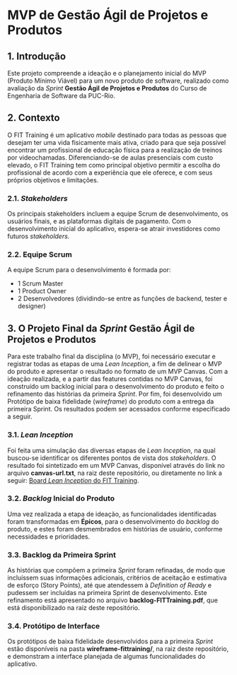 # MVP de Gestão Ágil de Projetos e Produtos

## 1. Introdução

Este projeto compreende a ideação e o planejamento inicial do MVP (Produto Mínimo Viável) para um novo produto de software, realizado como avaliação da _Sprint_ **Gestão Ágil de Projetos e Produtos** do Curso de Engenharia de Software da PUC-Rio.

## 2. Contexto

O FIT Training é um aplicativo *mobile* destinado para todas as pessoas que desejam ter uma vida fisicamente mais ativa, criado para que seja possível encontrar um profissional de educação física para a realização de treinos por videochamadas. 
Diferenciando-se de aulas presenciais com custo elevado, o FIT Training tem como principal objetivo permitir a escolha do profissional de acordo com a experiência que ele oferece, e com seus próprios objetivos e limitações.

### 2.1. *Stakeholders*

Os principais stakeholders incluem a equipe Scrum de desenvolvimento, os usuários finais, e as plataformas digitais de pagamento. Com o desenvolvimento inicial do aplicativo, espera-se atrair investidores como futuros *stakeholders*. 

### 2.2. Equipe Scrum

A equipe Scrum para o desenvolvimento é formada por:
- 1 Scrum Master
- 1 Product Owner
- 2 Desenvolvedores (dividindo-se entre as funções de backend, tester e designer)

## 3. O Projeto Final da _Sprint_ **Gestão Ágil de Projetos e Produtos**
Para este trabalho final da disciplina (o MVP), foi necessário executar e registrar todas as etapas de uma *Lean Inception*, a fim de delinear o MVP do produto e apresentar o resultado no formato de um MVP Canvas. 
Com a ideação realizada, e a partir das features contidas no MVP Canvas, foi construído um backlog inicial para o desenvolvimento do produto e feito o refinamento das histórias da primeira *Sprint*. 
Por fim, foi desenvolvido um Protótipo de baixa fidelidade (*wireframe*) do produto com a entrega da primeira Sprint. Os resultados podem ser acessados conforme especificado a seguir.

### 3.1. *Lean Inception*

Foi feita uma simulação das diversas etapas de *Lean Inception*, na qual buscou-se identificar os diferentes pontos de vista dos *stakeholders*. O resultado foi sintetizado em um MVP Canvas, disponível através do link no arquivo **canvas-url.txt**, na raiz deste repositório, ou diretamente no link a seguir:
 [Board *Lean Inception* do FIT Training](https://miro.com/app/board/uXjVJCLXYR0=/?share_link_id=728276036520).

### 3.2. *Backlog* Inicial do Produto

Uma vez realizada a etapa de ideação, as funcionalidades identificadas foram transformadas em **Épicos**, para o desenvolvimento do *backlog* do produto, e estes foram desmembrados em histórias de usuário, conforme necessidades e prioridades.

### 3.3. Backlog da Primeira Sprint

As histórias que compõem a primeira *Sprint* foram refinadas, de modo que incluíssem suas informações adicionais, critérios de aceitação e estimativa de esforço (Story Points), até que atendessem à *Definition of Ready* e pudessem ser incluídas na primeira Sprint de desenvolvimento. Este refinamento está apresentado no arquivo **backlog-FITTraining.pdf**, que está disponibilizado na raiz deste repositório.

### 3.4. Protótipo de Interface

Os protótipos de baixa fidelidade desenvolvidos para a primeira *Sprint* estão disponíveis na pasta **wireframe-fittraining/**, na raiz deste repositório, e demonstram a interface planejada de algumas funcionalidades do aplicativo.

